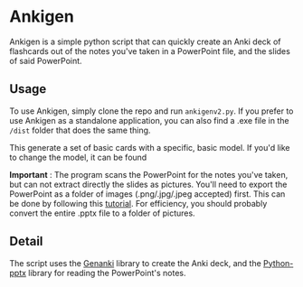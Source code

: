 # Ankigen
Ankigen is a simple python script that can quickly create an Anki deck of flashcards out of the notes you've taken in a PowerPoint file, and the slides of said PowerPoint. 

## Usage 
To use Ankigen, simply clone the repo and run `ankigenv2.py`. If you prefer to use Ankigen as a standalone application, you can also find a .exe file in the `/dist` folder that does the same thing. 

This generate a set of basic cards with a specific, basic model. If you'd like to change the model, it can be found 

**Important** : The program scans the PowerPoint for the notes you've taken, but can not extract directly the slides as pictures. You'll need to export the PowerPoint as a folder of images (.png/.jpg/.jpeg accepted) first. This can be done by following this [tutorial](https://www.youtube.com/watch?v=Rqf0pYlBUdk). For efficiency, you should probably convert the entire .pptx file to a folder of pictures. 

## Detail
The script uses the [Genanki](https://github.com/kerrickstaley/genanki) library to create the Anki deck, and the [Python-pptx](https://github.com/scanny/python-pptx) library for reading the PowerPoint's notes. 



